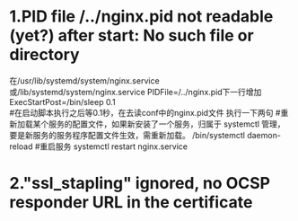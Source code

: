 # 1.PID file /../nginx.pid not readable (yet?) after start: No such file or directory

在/usr/lib/systemd/system/nginx.service或/lib/systemd/system/nginx.service
PIDFile=/../nginx.pid下一行增加
ExecStartPost=/bin/sleep 0.1   
#在启动脚本执行之后等0.1秒，在去读conf中的nginx.pid文件
执行一下两句
#重新加载某个服务的配置文件，如果新安装了一个服务，归属于 systemctl 管理，要是新服务的服务程序配置文件生效，需重新加载。
/bin/systemctl daemon-reload
#重启服务
systemctl restart nginx.service

# 2."ssl_stapling" ignored, no OCSP responder URL in the certificate

